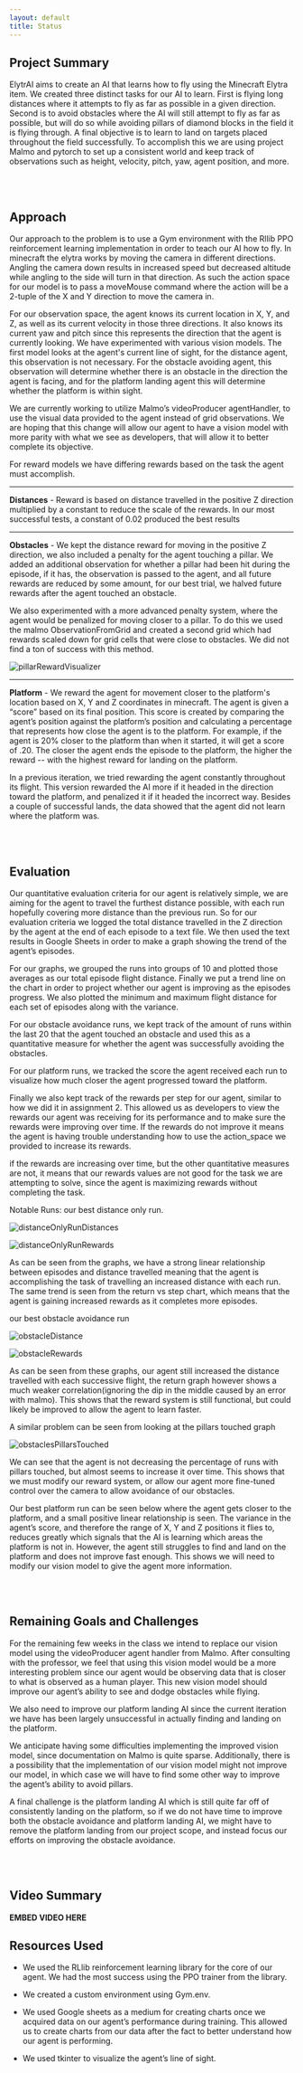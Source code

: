 ```yaml
---
layout: default
title: Status
---
```


## Project Summary

ElytrAI aims to create an AI that learns how to fly using the Minecraft Elytra item. We created three distinct tasks for our AI to learn. First is flying long distances where it attempts to fly as far as possible in a given direction. Second is to avoid obstacles where the AI will still attempt to fly as far as possible, but will do so while avoiding pillars of diamond blocks in the field it is flying through. A final objective is to learn to land on targets placed throughout the field successfully. To accomplish this we are using project Malmo and pytorch to set up a consistent world and keep track of observations such as height, velocity, pitch, yaw, agent position, and more.

<br><br>

## Approach

Our approach to the problem is to use a Gym environment with the Rllib PPO reinforcement learning implementation in order to teach our AI how to fly. In minecraft the elytra works by moving the camera in different directions. Angling the camera down results in increased speed but decreased altitude while angling to the side will turn in that direction. As such the action space for our model is to pass a moveMouse command where the action will be a 2-tuple of the X and Y direction to move the camera in.

For our observation space, the agent knows its current location in X, Y, and Z, as well as its current velocity in those three directions. It also knows its current yaw and pitch since this represents the direction that the agent is currently looking. We have experimented with various vision models. The first model looks at the agent's current line of sight, for the distance agent, this observation is not necessary. For the obstacle avoiding agent, this observation will determine whether there is an obstacle in the direction the agent is facing, and for the platform landing agent this will determine whether the platform is within sight.

We are currently working to utilize Malmo’s videoProducer agentHandler, to use the visual data provided to the agent instead of grid observations. We are hoping that this change will allow our agent to have a vision model with more parity with what we see as developers, that will allow it to better complete its objective.

For reward models we have differing rewards based on the task the agent must accomplish.

-----

**Distances** - Reward is based on distance travelled in the positive Z direction multiplied by a constant to reduce the scale of the rewards. In our most successful tests, a constant of 0.02 produced the best results

-----

**Obstacles** - We kept the distance reward for moving in the positive Z direction, we also included a penalty for the agent touching a pillar. We added an additional observation for whether a pillar had been hit during the episode, if it has, the observation is passed to the agent, and all future rewards are reduced by some amount, for our best trial, we halved future rewards after the agent touched an obstacle.

We also experimented with a more advanced penalty system, where the agent would be penalized for moving closer to a pillar. To do this we used the malmo ObservationFromGrid and created a second grid which had rewards scaled down for grid cells that were close to obstacles. We did not find a ton of success with this method.

![pillarRewardVisualizer]()

------

**Platform** - We reward the agent for movement closer to the platform's location based on X, Y and Z coordinates in minecraft. The agent is given a “score” based on its final position. This score is created by comparing the agent’s position against the platform’s position and calculating a percentage that represents how close the agent is to the platform. For example, if the agent is 20% closer to the platform than when it started, it will get a score of .20. The closer the agent ends the episode to the platform, the higher the reward -- with the highest reward for landing on the platform.

In a previous iteration, we tried rewarding the agent constantly throughout its flight. This version rewarded the AI more if it headed in the direction toward the platform, and penalized it if it headed the incorrect way. Besides a couple of successful lands, the data showed that the agent did not learn where the platform was.

<br><br>

## Evaluation

Our quantitative evaluation criteria for our agent is relatively simple, we are aiming for the agent to travel the furthest distance possible, with each run hopefully covering more distance than the previous run. So for our evaluation criteria we logged the total distance travelled in the Z direction by the agent at the end of each episode to a text file. We then used the text results in Google Sheets in order to make a graph showing the trend of the agent’s episodes.

For our graphs, we grouped the runs into groups of 10 and plotted those averages as our total episode flight distance. Finally we put a trend line on the chart in order to project whether our agent is improving as the episodes progress. We also plotted the minimum and maximum flight distance for each set of episodes along with the variance. 

For our obstacle avoidance runs, we kept track of the amount of runs within the last 20 that the agent touched an obstacle and used this as a quantitative measure for whether the agent was successfully avoiding the obstacles.

For our platform runs, we tracked the score the agent received each run to visualize how much closer the agent progressed toward the platform.

Finally we also kept track of the rewards per step for our agent, similar to how we did it in assignment 2. This allowed us as developers to view the rewards our agent was receiving for its performance and to make sure the rewards were improving over time. If the rewards do not improve it means the agent is having trouble understanding how to use the action_space we provided to increase its rewards.

if the rewards are increasing over time, but the other quantitative measures are not, it means that our rewards values are not good for the task we are attempting to solve, since the agent is maximizing rewards without completing the task.

Notable Runs: our best distance only run.

![distanceOnlyRunDistances]()

![distanceOnlyRunRewards]()


As can be seen from the graphs, we have a strong linear relationship between episodes and distance travelled meaning that the agent is accomplishing the task of travelling an increased distance with each run. The same trend is seen from the return vs step chart, which means that the agent is gaining increased rewards as it completes more episodes.


our best obstacle avoidance run

![obstacleDistance]()

![obstacleRewards]()

As can be seen from these graphs, our agent still increased the distance travelled with each successive flight, the return graph however shows a much weaker correlation(ignoring the dip in the middle caused by an error with malmo). This shows that the reward system is still functional, but could likely be improved to allow the agent to learn faster.

A similar problem can be seen from looking at the pillars touched graph

![obstaclesPillarsTouched]()

We can see that the agent is not decreasing the percentage of runs with pillars touched, but almost seems to increase it over time. This shows that we must modify our reward system, or allow our agent more fine-tuned control over the camera to allow avoidance of our obstacles.

Our best platform run can be seen below where the agent gets closer to the platform, and a small positive linear relationship is seen. The variance in the agent’s score, and therefore the range of X, Y and Z positions it flies to, reduces greatly which signals that the AI is learning which areas the platform is not in. However, the agent still struggles to find and land on the platform and does not improve fast enough. This shows we will need to modify our vision model to give the agent more information.


<br><br>

## Remaining Goals and Challenges

For the remaining few weeks in the class we intend to replace our vision model using the videoProducer agent handler from Malmo. After consulting with the professor, we feel that using this vision model would be a more interesting problem since our agent would be observing data that is closer to what is observed as a human player. This new vision model should improve our agent’s ability to see and dodge obstacles while flying.

We also need to improve our platform landing AI since the current iteration we have has been largely unsuccessful in actually finding and landing on the platform.

We anticipate having some difficulties implementing the improved vision model, since documentation on Malmo is quite sparse. Additionally, there is a possibility that the implementation of our vision model might not improve our model, in which case we will have to find some other way to improve the agent’s ability to avoid pillars.

A final challenge is the platform landing AI which is still quite far off of consistently landing on the platform, so if we do not have time to improve both the obstacle avoidance and platform landing AI, we might have to remove the platform landing from our project scope, and instead focus our efforts on improving the obstacle avoidance.

<br><br>


## Video Summary


**EMBED VIDEO HERE**
## Resources Used

* We used the RLlib reinforcement learning library for the core of our agent. We had the most success using the PPO trainer from the library.

* We created a custom environment using Gym.env.

* We used Google sheets as a medium for creating charts once we acquired data on our agent’s performance during training. This allowed us to create charts from our data after the fact to better understand how our agent is performing.

* We used tkinter to visualize the agent’s line of sight.

